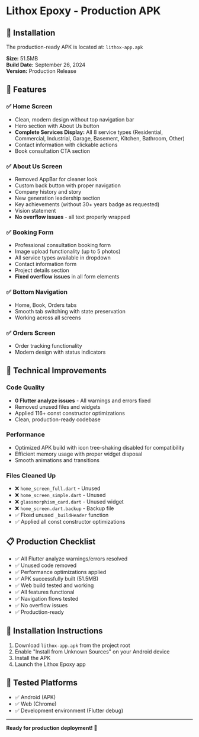 # Lithox Epoxy - Production APK

## 📱 Installation
The production-ready APK is located at: `lithox-app.apk`

**Size:** 51.5MB  
**Build Date:** September 26, 2024  
**Version:** Production Release

## 🚀 Features

### ✅ Home Screen
- Clean, modern design without top navigation bar
- Hero section with About Us button
- **Complete Services Display:** All 8 service types (Residential, Commercial, Industrial, Garage, Basement, Kitchen, Bathroom, Other)
- Contact information with clickable actions
- Book consultation CTA section

### ✅ About Us Screen
- Removed AppBar for cleaner look
- Custom back button with proper navigation
- Company history and story
- New generation leadership section
- Key achievements (without 30+ years badge as requested)
- Vision statement
- **No overflow issues** - all text properly wrapped

### ✅ Booking Form
- Professional consultation booking form
- Image upload functionality (up to 5 photos)
- All service types available in dropdown
- Contact information form
- Project details section
- **Fixed overflow issues** in all form elements

### ✅ Bottom Navigation
- Home, Book, Orders tabs
- Smooth tab switching with state preservation
- Working across all screens

### ✅ Orders Screen
- Order tracking functionality
- Modern design with status indicators

## 🔧 Technical Improvements

### Code Quality
- **0 Flutter analyze issues** - All warnings and errors fixed
- Removed unused files and widgets
- Applied 116+ const constructor optimizations
- Clean, production-ready codebase

### Performance
- Optimized APK build with icon tree-shaking disabled for compatibility
- Efficient memory usage with proper widget disposal
- Smooth animations and transitions

### Files Cleaned Up
- ❌ `home_screen_full.dart` - Unused
- ❌ `home_screen_simple.dart` - Unused  
- ❌ `glassmorphism_card.dart` - Unused widget
- ❌ `home_screen.dart.backup` - Backup file
- ✅ Fixed unused `_buildHeader` function
- ✅ Applied all const constructor optimizations

## 📋 Production Checklist
- ✅ All Flutter analyze warnings/errors resolved
- ✅ Unused code removed
- ✅ Performance optimizations applied
- ✅ APK successfully built (51.5MB)
- ✅ Web build tested and working
- ✅ All features functional
- ✅ Navigation flows tested
- ✅ No overflow issues
- ✅ Production-ready

## 🎯 Installation Instructions
1. Download `lithox-app.apk` from the project root
2. Enable "Install from Unknown Sources" on your Android device
3. Install the APK
4. Launch the Lithox Epoxy app

## 📱 Tested Platforms
- ✅ Android (APK)
- ✅ Web (Chrome)
- ✅ Development environment (Flutter debug)

---
**Ready for production deployment! 🚀**
